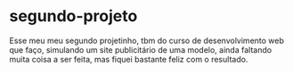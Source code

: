 # segundo-projeto
Esse meu meu segundo projetinho, tbm do curso de desenvolvimento web que faço, simulando um site publicitário de uma modelo, ainda faltando muita coisa a ser feita, mas fiquei bastante feliz com o resultado.
